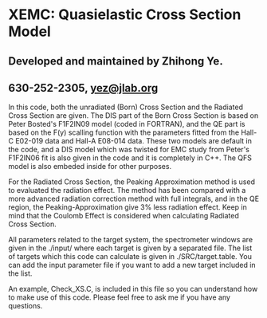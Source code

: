 # XEMC: Quasielastic Cross Section Model
##  Developed and maintained by Zhihong Ye.
##  630-252-2305, yez@jlab.org

In this code, both the unradiated (Born) Cross Section and the Radiated Cross Section are given.
The DIS part of the Born Cross Section is based on Peter Bosted's F1F2IN09 model (coded in FORTRAN), and
the QE part is based on the F(y) scalling function with the parameters fitted from the
Hall-C E02-019 data and Hall-A E08-014 data. These two models are default in the code,
and a DIS model which was twisted for EMC study from Peter's F1F2IN06 fit is also given in the code and it is completely in C++.
The QFS model is also embeded inside for other purposes.

For the Radiated Cross Section, the Peaking Approximation method is used to evaluated
the radiation effect. The method has been compared with a more advanced radiation
correction method with full integrals, and in the QE region, the Peaking-Approximation
give 3% less radiation effect. Keep in mind that the Coulomb Effect is considered when
calculating Radiated Cross Section.

All parameters related to the target system, the spectrometer windows are given in the
./input/ where each target is given by a separated file. The list of targets which this
code can calculate is given in ./SRC/target.table. You can add the input parameter
file if you want to add a new target included in the list.

An example, Check_XS.C, is included in this file so you can understand how to make use
of this code. Please feel free to ask me if you have any questions.
